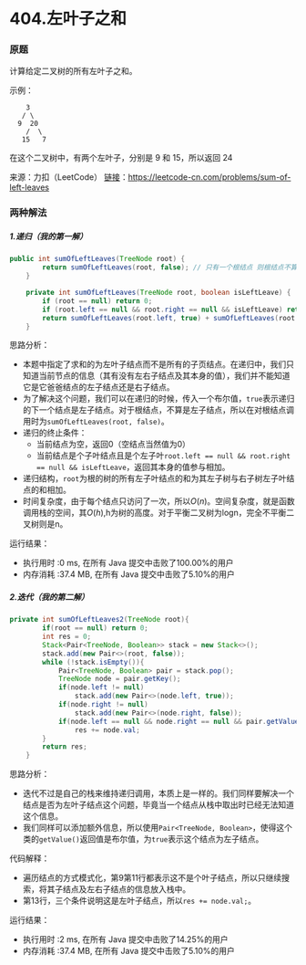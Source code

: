 # 404.左叶子之和

### 原题
计算给定二叉树的所有左叶子之和。

示例：

```
    3
   / \
  9  20
    /  \
   15   7
```

在这个二叉树中，有两个左叶子，分别是 9 和 15，所以返回 24

来源：力扣（LeetCode）
[链接](https://leetcode-cn.com/problems/sum-of-left-leaves)：https://leetcode-cn.com/problems/sum-of-left-leaves

### 两种解法

##### 1.递归（我的第一解）

```java
public int sumOfLeftLeaves(TreeNode root) {
        return sumOfLeftLeaves(root, false); // 只有一个根结点 则根结点不算左子叶
    }

    private int sumOfLeftLeaves(TreeNode root, boolean isLeftLeave) {
        if (root == null) return 0;
        if (root.left == null && root.right == null && isLeftLeave) return root.val;
        return sumOfLeftLeaves(root.left, true) + sumOfLeftLeaves(root.right, false);
    }
```

思路分析：

* 本题中指定了求和的为左叶子结点而不是所有的子页结点。在递归中，我们只知道当前节点的信息（其有没有左右子结点及其本身的值），我们并不能知道它是它爸爸结点的左子结点还是右子结点。
* 为了解决这个问题，我们可以在递归的时候，传入一个布尔值，`true`表示递归的下一个结点是左子结点。对于根结点，不算是左子结点，所以在对根结点调用时为`sumOfLeftLeaves(root, false)`。
* 递归的终止条件：
    * 当前结点为空，返回0（空结点当然值为0）
    * 当前结点是个子叶结点且是个左子叶`root.left == null && root.right == null && isLeftLeave`，返回其本身的值参与相加。
* 递归结构，`root`为根的树的所有左子叶结点的和为其左子树与右子树左子叶结点的和相加。
* 时间复杂度，由于每个结点只访问了一次，所以$O(n)$。空间复杂度，就是函数调用栈的空间，其$O(h)$,h为树的高度。对于平衡二叉树为logn，完全不平衡二叉树则是n。

运行结果：
* 执行用时 :0 ms, 在所有 Java 提交中击败了100.00%的用户
* 内存消耗 :37.4 MB, 在所有 Java 提交中击败了5.10%的用户
##### 2.迭代（我的第二解）

```java
private int sumOfLeftLeaves2(TreeNode root){
        if(root == null) return 0;
        int res = 0;
        Stack<Pair<TreeNode, Boolean>> stack = new Stack<>();
        stack.add(new Pair<>(root, false));
        while (!stack.isEmpty()){
            Pair<TreeNode, Boolean> pair = stack.pop();
            TreeNode node = pair.getKey();
            if(node.left != null)
                stack.add(new Pair<>(node.left, true));
            if(node.right != null)
                stack.add(new Pair<>(node.right, false));
            if(node.left == null && node.right == null && pair.getValue())
                res += node.val;
        }
        return res;
    }
```

思路分析：

* 迭代不过是自己的栈来维持递归调用，本质上是一样的。我们同样要解决一个结点是否为左叶子结点这个问题，毕竟当一个结点从栈中取出时已经无法知道这个信息。
* 我们同样可以添加额外信息，所以使用`Pair<TreeNode, Boolean>`，使得这个类的`getValue()`返回值是布尔值，为`true`表示这个结点为左子结点。

代码解释：

* 遍历结点的方式模式化，第9第11行都表示这不是个叶子结点，所以只继续搜索，将其子结点及左右子结点的信息放入栈中。
* 第13行，三个条件说明这是左叶子结点，所以`res += node.val;`。

运行结果：
* 执行用时 :2 ms, 在所有 Java 提交中击败了14.25%的用户
* 内存消耗 :37.4 MB, 在所有 Java 提交中击败了5.10%的用户